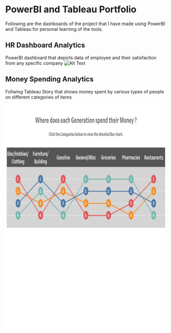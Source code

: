 # PowerBI and Tableau Portfolio
Following are the dashboards of the project that I have made using PowerBI and Tableau for personal learning of the tools.

## HR Dashboard Analytics
PowerBI dashboard that depicts data of employee and their satisfaction from any specific company
![Alt Text]()

## Money Spending Analytics
Follwing Tableau Story that shows money spent by various types of people on different categories of items

<p align="center">
<img src="/images/money_spending.gif" width="700" height="700"/>
</p>
